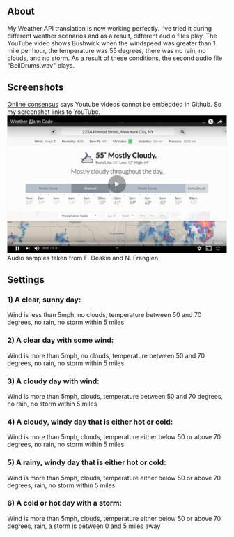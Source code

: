 ## About
My Weather API translation is now working perfectly. I've tried it during different weather scenarios and as a result, different audio files play. The YouTube video shows Bushwick when the windspeed was greater than 1 mile per hour, the temperature was 55 degrees, there was no rain, no clouds, and no storm. As a result of these conditions, the second audio file "BellDrums.wav" plays.


## Screenshots
[Online consensus](https://stackoverflow.com/questions/11804820/embed-a-youtube-video) says Youtube videos cannot be embedded in Github. So my screenshot links to YouTube.
[![alt text](https://github.com/wittenjeremy/openframeworks/blob/master/Image%20files/Weatherscreenshot.png)](https://www.youtube.com/watch?v=GyJEt7Z_V7Y)
Audio samples taken from F. Deakin and N. Franglen

## Settings
### 1) A clear, sunny day: 
Wind is less than 5mph, no clouds, temperature between 50 and 70 degrees, no rain, no storm within 5 miles

### 2) A clear day with some wind: 
Wind is more than 5mph, no clouds, temperature between 50 and 70 degrees, no rain, no storm within 5 miles

### 3) A cloudy day with wind: 
Wind is more than 5mph, clouds, temperature between 50 and 70 degrees, no rain, no storm within 5 miles

### 4) A cloudy, windy day that is either hot or cold: 
Wind is more than 5mph, clouds, temperature either below 50 or above 70 degrees, no rain, no storm within 5 miles

### 5) A rainy, windy day that is either hot or cold: 
Wind is more than 5mph, clouds, temperature either below 50 or above 70 degrees, rain, no storm within 5 miles

### 6) A cold or hot day with a storm: 
Wind is more than 5mph, clouds, temperature either below 50 or above 70 degrees, rain, a storm is between 0 and 5 miles away
